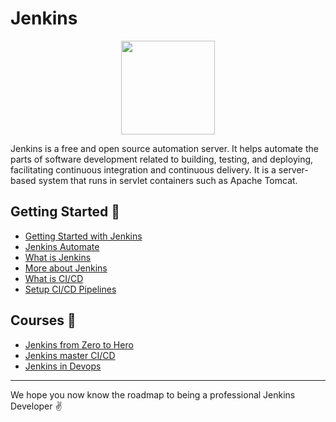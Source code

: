 # Jenkins

<p align="center"><img height="150" src="https://www.jenkins.io/images/logo-title-opengraph.png"></p>

Jenkins is a free and open source automation server. It helps automate the parts of software development related to building, testing, and deploying, facilitating continuous integration and continuous delivery. It is a server-based system that runs in servlet containers such as Apache Tomcat.

## Getting Started :book:

- [Getting Started with Jenkins](https://www.youtube.com/watch?v=FX322RVNGj4)
- [Jenkins Automate](https://www.youtube.com/watch?v=89yWXXIOisk&list=PLhW3qG5bs-L_ZCOA4zNPSoGbnVQ-rp_dG)
- [What is Jenkins](https://www.guru99.com/jenkin-continuous-integration.html)
- [More about Jenkins](https://www.edureka.co/blog/what-is-jenkins/)
- [What is CI/CD](https://semaphoreci.com/blog/cicd-pipeline)
- [Setup CI/CD Pipelines](https://dzone.com/articles/learn-how-to-setup-a-cicd-pipeline-from-scratch#:~:text=A%20CI%2FCD%20Pipeline%20implementation,testing%2C%20and%20deployment%20of%20applications.)

## Courses :blue_book:

- [Jenkins from Zero to Hero](https://www.udemy.com/course/jenkins-from-zero-to-hero/)
- [Jenkins master CI/CD](https://www.udemy.com/course/jenkins-course-devops-cicd-complete-reference/)
- [Jenkins in Devops](https://www.udemy.com/course/learn-devops-with-jenkins-all-in-one-guide/)

<hr>

We hope you now know the roadmap to being a professional Jenkins Developer :v: